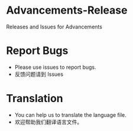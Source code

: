 # Advancements-Release
Releases and Issues for Advancements

# Report Bugs
 - Please use issues to report bugs.
 - 反馈问题请到 Issues

# Translation
 - You can help us to translate the language file.
 - 欢迎帮助我们翻译语言文件。
